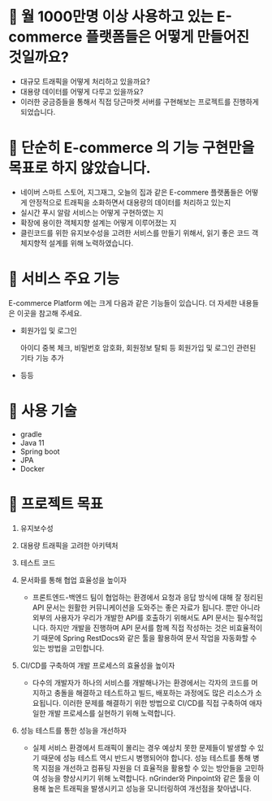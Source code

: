 # 🎁 월 1000만명 이상 사용하고 있는 E-commerce 플랫폼들은 어떻게 만들어진 것일까요?
- 대규모 트래픽을 어떻게 처리하고 있을까요?
- 대용량 데이터를 어떻게 다루고 있을까요?
- 이러한 궁금증들을 통해서 직접 당근마켓 서버를 구현해보는 프로젝트를 진행하게 되었습니다.

# 🛒 단순히 E-commerce 의 기능 구현만을 목표로 하지 않았습니다.
* 네이버 스마트 스토어, 지그재그, 오늘의 집과 같은 E-commere 플랫폼들은 어떻게 안정적으로 트래픽을 소화하면서 대용량의 데이터를 처리하고 있는지  
* 실시간 푸시 알람 서비스는 어떻게 구현하였는 지
* 확장에 용이한 객체지향 설계는 어떻게 이루어졌는 지 
* 클린코드를 위한 유지보수성을 고려한 서비스를 만들기 위해서, 읽기 좋은 코드 객체지향적 설계를 위해 노력하였습니다.

# 🌈 서비스 주요 기능
E-commerce Platform 에는 크게 다음과 같은 기능들이 있습니다. 더 자세한 내용들은 이곳을 참고해 주세요.
- 회원가입 및 로그인

    아이디 중복 체크, 비밀번호 암호화, 회원정보 탈퇴 등 회원가입 및 로그인 관련된 기타 기능 추가
- 등등

# 🌈 사용 기술
- gradle
- Java 11
- Spring boot 
- JPA
- Docker

# 🌈 프로젝트 목표

1. 유지보수성

2. 대용량 트래픽을 고려한 아키텍처

3. 테스트 코드

4. 문서화를 통해 협업 효율성을 높이자
   * 프론트엔드-백엔드 팀이 협업하는 환경에서 요청과 응답 방식에 대해 잘 정리된 API 문서는 원활한 커뮤니케이션을 도와주는 좋은 자료가 됩니다. 
   뿐만 아니라 외부의 사용자가 우리가 개발한 API를 호출하기 위해서도 API 문서는 필수적입니다.
   하지만 개발을 진행하며 API 문서를 함께 직접 작성하는 것은 비효율적이기 때문에 Spring RestDocs와 같은 툴을 활용하여 
   문서 작업을 자동화할 수 있는 방법을 고민합니다.

5. CI/CD를 구축하여 개발 프로세스의 효율성을 높이자 
   - 다수의 개발자가 하나의 서비스를 개발해나가는 환경에서는 각자의 코드를 머지하고 충돌을 해결하고 테스트하고 빌드, 배포하는 과정에도 많은 리소스가 소요됩니다. 이러한 문제를 해결하기 위한 방법으로 CI/CD를 직접 구축하여 애자일한 개발 프로세스를 실현하기 위해 노력합니다.

6. 성능 테스트를 통한 성능을 개선하자
   - 실제 서비스 환경에서 트래픽이 몰리는 경우 예상치 못한 문제들이 발생할 수 있기 때문에 성능 테스트 역시 반드시 병행되어야 합니다. 성능 테스트를 통해 병목 지점을 개선하고 컴퓨팅 자원을 더 효율적을 활용할 수 있는 방안들을 고민하여 성능을 향상시키기 위해 노력합니다.
   nGrinder와 Pinpoint와 같은 툴을 이용해 높은 트래픽을 발생시키고 성능을 모니터링하여 개선점을 찾아냅니다.

     
